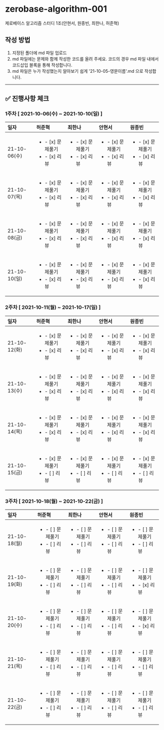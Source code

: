 # zerobase-algorithm-001
제로베이스 알고리즘 스터디 1조(안현서, 원종빈, 최한나, 허준혁)

## 작성 방법

1. 지정된 폴더에 md 파일 업로드
2. md 파일에는 문제와 함께 작성한 코드를 올려 주세요. 코드의 경우 md 파일 내에서 코드삽입 블록을 통해 작성합니다.
3. md 파일은 누가 작성했는지 알아보기 쉽게 '21-10-05-영문이름'.md 으로 작성합니다. 

---

## ✅ 진행사항 체크

### 1주차 [ 2021-10-06(수) ~ 2021-10-10(일) ]
| 일자 | 허준혁 | 최한나 | 안현서 | 원종빈 |
|:--- | :--- | :--- | :--- | :--- |
| 21-10-06(수) |<ul><li>- [x] 문제풀기</li><li>- [x] 리뷰</li></ul>|<ul><li>- [x] 문제풀기</li><li>- [x] 리뷰</li></ul>|<ul><li>- [x] 문제풀기</li><li>- [x] 리뷰</li></ul>|<ul><li>- [x] 문제풀기</li><li>- [x] 리뷰</li></ul>|
| 21-10-07(목) |<ul><li>- [x] 문제풀기</li><li>- [x] 리뷰</li></ul>|<ul><li>- [x] 문제풀기</li><li>- [x] 리뷰</li></ul>|<ul><li>- [x] 문제풀기</li><li>- [x] 리뷰</li></ul>|<ul><li>- [x] 문제풀기</li><li>- [x] 리뷰</li></ul>|
| 21-10-08(금) |<ul><li>- [x] 문제풀기</li><li>- [x] 리뷰</li></ul>|<ul><li>- [x] 문제풀기</li><li>- [x] 리뷰</li></ul>|<ul><li>- [x] 문제풀기</li><li>- [x] 리뷰</li></ul>|<ul><li>- [x] 문제풀기</li><li>- [x] 리뷰</li></ul>|
| 21-10-10(일) |<ul><li>- [x] 문제풀기</li><li>- [x] 리뷰</li></ul>|<ul><li>- [x] 문제풀기</li><li>- [x] 리뷰</li></ul>|<ul><li>- [x] 문제풀기</li><li>- [x] 리뷰</li></ul>|<ul><li>- [x] 문제풀기</li><li>- [x] 리뷰</li></ul>|




### 2주차 [ 2021-10-11(월) ~ 2021-10-17(일) ]
| 일자 | 허준혁 | 최한나 | 안현서 | 원종빈 |
|:--- | :--- | :--- | :--- | :--- |
| 21-10-12(화) |<ul><li>- [x] 문제풀기</li><li>- [x] 리뷰</li></ul>|<ul><li>- [x] 문제풀기</li><li>- [x] 리뷰</li></ul>|<ul><li>- [x] 문제풀기</li><li>- [x] 리뷰</li></ul>|<ul><li>- [x] 문제풀기</li><li>- [x] 리뷰</li></ul>|
| 21-10-13(수) |<ul><li>- [x] 문제풀기</li><li>- [x] 리뷰</li></ul>|<ul><li>- [x] 문제풀기</li><li>- [x] 리뷰</li></ul>|<ul><li>- [x] 문제풀기</li><li>- [x] 리뷰</li></ul>|<ul><li>- [x] 문제풀기</li><li>- [x] 리뷰</li></ul>|
| 21-10-14(목) |<ul><li>- [x] 문제풀기</li><li>- [x] 리뷰</li></ul>|<ul><li>- [x] 문제풀기</li><li>- [x] 리뷰</li></ul>|<ul><li>- [x] 문제풀기</li><li>- [x] 리뷰</li></ul>|<ul><li>- [x] 문제풀기</li><li>- [x] 리뷰</li></ul>|
| 21-10-15(금) |<ul><li>- [x] 문제풀기</li><li>- [ ] 리뷰</li></ul>|<ul><li>- [x] 문제풀기</li><li>- [ ] 리뷰</li></ul>|<ul><li>- [x] 문제풀기</li><li>- [ ] 리뷰</li></ul>|<ul><li>- [x] 문제풀기</li><li>- [ ] 리뷰</li></ul>|




### 3주차 [ 2021-10-18(월) ~ 2021-10-22(금) ]
| 일자 | 허준혁 | 최한나 | 안현서 | 원종빈 |
|:--- | :--- | :--- | :--- | :--- |
| 21-10-18(월) |<ul><li>- [ ] 문제풀기</li><li>- [ ] 리뷰</li></ul>|<ul><li>- [ ] 문제풀기</li><li>- [ ] 리뷰</li></ul>|<ul><li>- [ ] 문제풀기</li><li>- [ ] 리뷰</li></ul>|<ul><li>- [ ] 문제풀기</li><li>- [ ] 리뷰</li></ul>|
| 21-10-19(화) |<ul><li>- [ ] 문제풀기</li><li>- [ ] 리뷰</li></ul>|<ul><li>- [ ] 문제풀기</li><li>- [ ] 리뷰</li></ul>|<ul><li>- [ ] 문제풀기</li><li>- [ ] 리뷰</li></ul>|<ul><li>- [ ] 문제풀기</li><li>- [x] 리뷰</li></ul>|
| 21-10-20(수) |<ul><li>- [ ] 문제풀기</li><li>- [ ] 리뷰</li></ul>|<ul><li>- [ ] 문제풀기</li><li>- [ ] 리뷰</li></ul>|<ul><li>- [ ] 문제풀기</li><li>- [ ] 리뷰</li></ul>|<ul><li>- [ ] 문제풀기</li><li>- [x] 리뷰</li></ul>|
| 21-10-21(목) |<ul><li>- [ ] 문제풀기</li><li>- [ ] 리뷰</li></ul>|<ul><li>- [ ] 문제풀기</li><li>- [ ] 리뷰</li></ul>|<ul><li>- [ ] 문제풀기</li><li>- [ ] 리뷰</li></ul>|<ul><li>- [ ] 문제풀기</li><li>- [ ] 리뷰</li></ul>|
| 21-10-22(금) |<ul><li>- [ ] 문제풀기</li><li>- [ ] 리뷰</li></ul>|<ul><li>- [ ] 문제풀기</li><li>- [ ] 리뷰</li></ul>|<ul><li>- [ ] 문제풀기</li><li>- [ ] 리뷰</li></ul>|<ul><li>- [ ] 문제풀기</li><li>- [ ] 리뷰</li></ul>|













